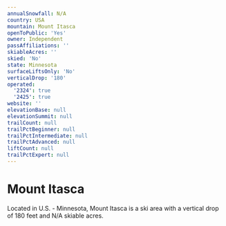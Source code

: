 ```yaml
---
annualSnowfall: N/A
country: USA
mountain: Mount Itasca
openToPublic: 'Yes'
owner: Independent
passAffiliations: ''
skiableAcres: ''
skied: 'No'
state: Minnesota
surfaceLiftsOnly: 'No'
verticalDrop: '180'
operated:
  '2324': true
  '2425': true
website: ''
elevationBase: null
elevationSummit: null
trailCount: null
trailPctBeginner: null
trailPctIntermediate: null
trailPctAdvanced: null
liftCount: null
trailPctExpert: null
---
```



# Mount Itasca

Located in U.S. - Minnesota, Mount Itasca is a ski area with a vertical drop of 180 feet and N/A skiable acres.
